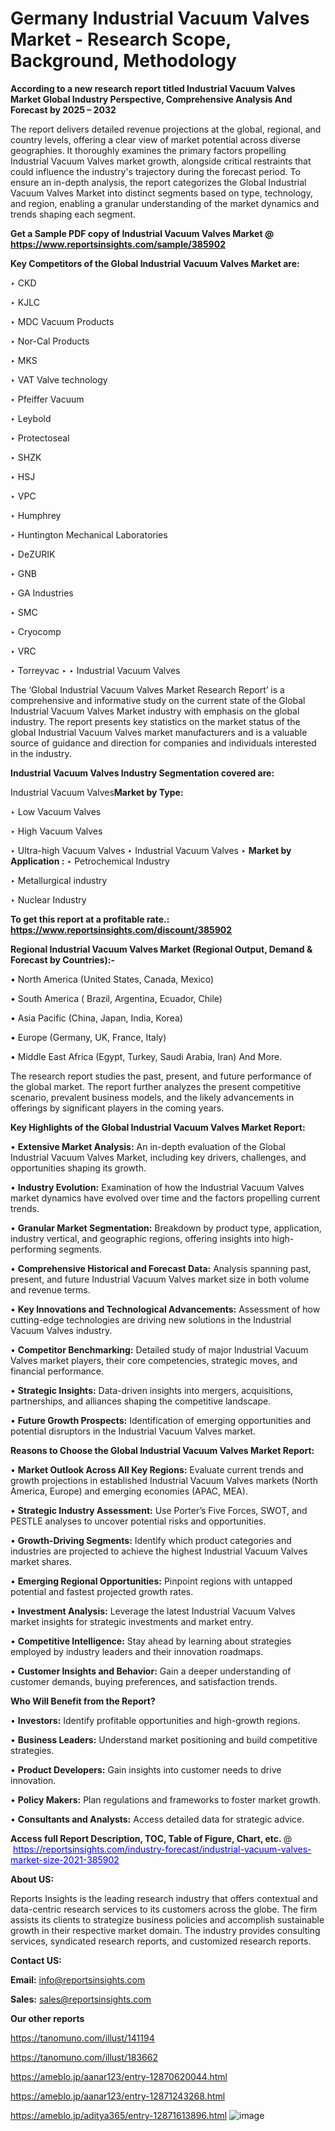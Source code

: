 # Germany Industrial Vacuum Valves Market - Research Scope, Background, Methodology

<strong>According to a new research report titled Industrial Vacuum Valves Market Global Industry Perspective, Comprehensive Analysis And Forecast by 2025 – 2032</strong>

The report delivers detailed revenue projections at the global, regional, and country levels, offering a clear view of market potential across diverse geographies. It thoroughly examines the primary factors propelling Industrial Vacuum Valves market growth, alongside critical restraints that could influence the industry's trajectory during the forecast period. To ensure an in-depth analysis, the report categorizes the Global Industrial Vacuum Valves Market into distinct segments based on type, technology, and region, enabling a granular understanding of the market dynamics and trends shaping each segment.

<strong>Get a Sample PDF copy of Industrial Vacuum Valves Market </strong><strong>@<a href=https://www.reportsinsights.com/sample/385902 style=color:#0000ff;> https://www.reportsinsights.com/sample/385902</a></strong></font>

<strong>Key Competitors of the Global Industrial Vacuum Valves Market are:</strong>

‣ CKD

‣ KJLC

‣ MDC Vacuum Products

‣ Nor-Cal Products

‣ MKS

‣ VAT Valve technology

‣ Pfeiffer Vacuum

‣ Leybold

‣ Protectoseal

‣ SHZK

‣ HSJ

‣ VPC

‣ Humphrey

‣ Huntington Mechanical Laboratories

‣ DeZURIK

‣ GNB

‣ GA Industries

‣ SMC

‣ Cryocomp

‣ VRC

‣ Torreyvac
‣ 
‣ Industrial Vacuum Valves

The ‘Global Industrial Vacuum Valves Market Research Report’ is a comprehensive and informative study on the current state of the Global Industrial Vacuum Valves Market industry with emphasis on the global industry. The report presents key statistics on the market status of the global Industrial Vacuum Valves market manufacturers and is a valuable source of guidance and direction for companies and individuals interested in the industry.

<strong>Industrial Vacuum Valves Industry Segmentation covered are:</strong>

Industrial Vacuum Valves<strong>Market by Type:</strong>

‣ Low Vacuum Valves

‣ High Vacuum Valves

‣ Ultra-high Vacuum Valves
‣ Industrial Vacuum Valves 
‣ 
<strong>Market by Application :</strong>
‣ Petrochemical Industry

‣ Metallurgical industry

‣ Nuclear Industry

<strong>To get this report at a profitable rate.: <a href=https://www.reportsinsights.com/discount/385902 style=color:#0000ff;>https://www.reportsinsights.com/discount/385902</a></strong></font>

<strong>Regional Industrial Vacuum Valves Market (Regional Output, Demand &amp; Forecast by Countries):-</strong>

• North America (United States, Canada, Mexico)

• South America ( Brazil, Argentina, Ecuador, Chile)

• Asia Pacific (China, Japan, India, Korea)

• Europe (Germany, UK, France, Italy)

• Middle East Africa (Egypt, Turkey, Saudi Arabia, Iran) And More.

The research report studies the past, present, and future performance of the global market. The report further analyzes the present competitive scenario, prevalent business models, and the likely advancements in offerings by significant players in the coming years.

<strong>Key Highlights of the Global Industrial Vacuum Valves Market Report:</strong>

• <strong>Extensive Market Analysis:</strong> An in-depth evaluation of the Global Industrial Vacuum Valves Market, including key drivers, challenges, and opportunities shaping its growth.

• <strong>Industry Evolution:</strong> Examination of how the Industrial Vacuum Valves market dynamics have evolved over time and the factors propelling current trends.

• <strong>Granular Market Segmentation:</strong> Breakdown by product type, application, industry vertical, and geographic regions, offering insights into high-performing segments.

• <strong>Comprehensive Historical and Forecast Data:</strong> Analysis spanning past, present, and future Industrial Vacuum Valves market size in both volume and revenue terms.

• <strong>Key Innovations and Technological Advancements:</strong> Assessment of how cutting-edge technologies are driving new solutions in the Industrial Vacuum Valves industry.

• <strong>Competitor Benchmarking:</strong> Detailed study of major Industrial Vacuum Valves market players, their core competencies, strategic moves, and financial performance.

• <strong>Strategic Insights:</strong> Data-driven insights into mergers, acquisitions, partnerships, and alliances shaping the competitive landscape.

• <strong>Future Growth Prospects:</strong> Identification of emerging opportunities and potential disruptors in the Industrial Vacuum Valves market.

<strong>Reasons to Choose the Global Industrial Vacuum Valves Market Report:</strong>

• <strong>Market Outlook Across All Key Regions:</strong> Evaluate current trends and growth projections in established Industrial Vacuum Valves markets (North America, Europe) and emerging economies (APAC, MEA).

• <strong>Strategic Industry Assessment:</strong> Use Porter’s Five Forces, SWOT, and PESTLE analyses to uncover potential risks and opportunities.

• <strong>Growth-Driving Segments:</strong> Identify which product categories and industries are projected to achieve the highest Industrial Vacuum Valves market shares.

• <strong>Emerging Regional Opportunities:</strong> Pinpoint regions with untapped potential and fastest projected growth rates.

• <strong>Investment Analysis:</strong> Leverage the latest Industrial Vacuum Valves market insights for strategic investments and market entry.

• <strong>Competitive Intelligence:</strong> Stay ahead by learning about strategies employed by industry leaders and their innovation roadmaps.

• <strong>Customer Insights and Behavior:</strong> Gain a deeper understanding of customer demands, buying preferences, and satisfaction trends.

<strong>Who Will Benefit from the Report?</strong>

• <strong>Investors:</strong> Identify profitable opportunities and high-growth regions.

• <strong>Business Leaders:</strong> Understand market positioning and build competitive strategies.

• <strong>Product Developers:</strong> Gain insights into customer needs to drive innovation.

• <strong>Policy Makers:</strong> Plan regulations and frameworks to foster market growth.

• <strong>Consultants and Analysts:</strong> Access detailed data for strategic advice.
</ul>
<strong>Access full Report Description, TOC, Table of Figure, Chart, etc. </strong>@  <a href=https://reportsinsights.com/industry-forecast/industrial-vacuum-valves-market-size-2021-385902 style=color:#0000ff;>https://reportsinsights.com/industry-forecast/industrial-vacuum-valves-market-size-2021-385902</a></font>

<strong><strong>About US</strong>:</strong>

Reports Insights is the leading research industry that offers contextual and data-centric research services to its customers across the globe. The firm assists its clients to strategize business policies and accomplish sustainable growth in their respective market domain. The industry provides consulting services, syndicated research reports, and customized research reports.

<strong>Contact US:</strong>

<p class=""""><b>Email:</b> <a href=mailto:info@reportsinsights.com>info@reportsinsights.com</a></p>
<p class=""""><b>Sales:</b> <a href=mailto:sales@reportsinsights.com>sales@reportsinsights.com</a></p>

<strong>Our other reports</strong>

<a href=https://tanomuno.com/illust/141194>https://tanomuno.com/illust/141194</a>

<a href=https://tanomuno.com/illust/183662>https://tanomuno.com/illust/183662</a>

<a href=https://ameblo.jp/aanar123/entry-12870620044.html>https://ameblo.jp/aanar123/entry-12870620044.html</a>

<a href=https://ameblo.jp/aanar123/entry-12871243268.html>https://ameblo.jp/aanar123/entry-12871243268.html</a>

<a href=https://ameblo.jp/aditya365/entry-12871613896.html>https://ameblo.jp/aditya365/entry-12871613896.html</a>
![image](https://github.com/user-attachments/assets/49309ac1-7227-46de-9fcb-b8c0e3d8b51c)
